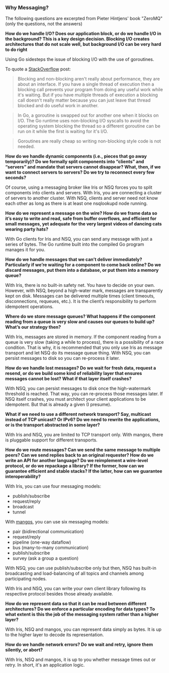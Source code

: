 ### Why Messaging?

The following questions are excerpted from Pieter Hintjens' book "ZeroMQ" (only the questions, not the answers)

**How do we handle I/O? Does our application block, or do we handle I/O in the background? This is a key design 
decision. Blocking I/O creates architectures that do not scale well, but background I/O can be very hard to do right**

Using Go sidesteps the issue of blocking I/O with the use of goroutines.

To quote a [StackOverflow](http://stackoverflow.com/questions/6328679/in-golang-does-it-make-sense-to-write-non-blocking-code) post:

> Blocking and non-blocking aren't really about performance, they are about an interface. If you have a single thread 
of execution then a blocking call prevents your program from doing any useful work while it's waiting. But if you have 
multiple threads of execution a blocking call doesn't really matter because you can just leave that thread blocked and 
do useful work in another.

> In Go, a goroutine is swapped out for another one when it blocks on I/O. The Go runtime uses non-blocking I/O syscalls 
to avoid the operating system blocking the thread so a different goroutine can be run on it while the first is waiting 
for it's I/O.

> Goroutines are really cheap so writing non-blocking style code is not needed.
 

**How do we handle dynamic components (i.e., pieces that go away temporarily)? Do we formally split components into 
“clients” and “servers” and mandate that servers cannot disappear? What, then, if we want to connect servers to 
servers? Do we try to reconnect every few seconds?**

Of course, using a messaging broker like Iris or NSQ forces you to split components into clients and servers. With Iris, you are connecting a cluster of servers to another cluster. With NSQ, clients and server need not know each other as long as there is at least one nsqlookupd node running.


**How do we represent a message on the wire? How do we frame data so it’s easy to write and read, safe from buffer 
overflows, and efficient for small messages, yet adequate for the very largest videos of dancing cats wearing party 
hats?**

With Go clients for Iris and NSQ, you can send any message with just a series of bytes. The Go runtime built into the 
compiled Go program manages it for you.


**How do we handle messages that we can’t deliver immediately? Particularly if we’re waiting for a component to come 
back online? Do we discard messages, put them into a database, or put them into a memory queue?**

With Iris, there is no built-in safety net. You have to decide on your own. However, with NSQ, beyond a high-water 
mark, messages are transparently kept on disk.  Messages can be delivered multiple times (client timeouts, 
disconnections, requeues, etc.). It is the client’s responsibility to perform idempotent operations.


**Where do we store message queues? What happens if the component reading from a queue is very slow and causes our 
queues to build up? What’s our strategy then?**

With Iris, messages are stored in memory. If the component reading from a queue is very slow (taking a while to process), there is a possibility of a race condition. That is why, it is recommended that you only use Iris as
message transport and let NSQ do its message queue thing. With NSQ, you can persist messages to disk so you can
re-process it later.


**How do we handle lost messages? Do we wait for fresh data, request a resend, or do we build some kind of reliability layer that ensures messages cannot be lost? What if that layer itself crashes?**

With NSQ, you can persist messages to disk once the high-watermark threshold is reached. That way, you can re-process
those messages later. If NSQ itself crashes, you must architect your client applications to be idempotent. But that
is already a given (I presume).


**What if we need to use a different network transport? Say, multicast instead of TCP unicast? Or IPv6? Do we need to 
rewrite the applications, or is the transport abstracted in some layer?**

With Iris and NSQ, you are limited to TCP transport only. With mangos, there is pluggable support for different
transports.


**How do we route messages? Can we send the same message to multiple peers? Can we send replies back to an original 
requester? How do we write an API for another language? Do we reimplement a wire-level protocol, or do we repackage a 
library? If the former, how can we guarantee efficient and stable stacks? If the latter, how can we guarantee 
interoperability?**

With Iris, you can use four messaging models:

- publish/subscribe
- request/reply
- broadcast
- tunnel

With [mangos](http://bravenewgeek.com/a-look-at-nanomsg-and-scalability-protocols/), you can use six messaging models:

- pair (bidirectional communication)
- request/reply
- pipeline (one-way dataflow)
- bus (many-to-many communication)
- publish/subscribe
- survey (ask a group a question)

With NSQ, you can use publish/subscribe only but then, NSQ has built-in broadcasting and load-balancing of all topics and channels among participating nodes.

With Iris and NSQ, you can write your own client library following its respective protocol besides those already
available.


**How do we represent data so that it can be read between different architectures? Do we enforce a particular encoding for data types? To what extent is this the job of the messaging system rather than a higher layer?**

With Iris, NSQ and mangos, you can represent data simply as bytes. It is up to the higher layer to decode its
representation.


**How do we handle network errors? Do we wait and retry, ignore them silently, or abort?**

With Iris, NSQ and mangos, it is up to you whether message times out or retry. In short, it's an application logic.
